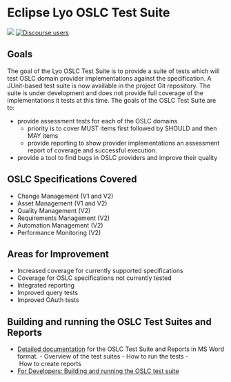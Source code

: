# Eclipse Lyo OSLC Test Suite

[![](https://img.shields.io/badge/project-Eclipse%20Lyo-blue?color=418eeb)](https://github.com/eclipse/lyo)
[![Discourse users](https://img.shields.io/discourse/users?color=28bd84&server=https%3A%2F%2Fforum.open-services.net%2F)](https://forum.open-services.net/)


## Goals

The goal of the Lyo OSLC Test Suite is to provide a suite of tests which
will test OSLC domain provider implementations against the
specification. A JUnit-based test suite is now available in the project
Git repository. The suite is under development and does not provide full
coverage of the implementations it tests at this time. The goals of the
OSLC Test Suite are to:

-   provide assessment tests for each of the OSLC domains
    -   priority is to cover MUST items first followed by SHOULD and
        then MAY items
    -   provide reporting to show provider implementations an assessment
        report of coverage and successful execution.
-   provide a tool to find bugs in OSLC providers and improve their
    quality

## OSLC Specifications Covered

-   Change Management (V1 and V2)
-   Asset Management (V1 and V2)
-   Quality Management (V2)
-   Requirements Management (V2)
-   Automation Management (V2)
-   Performance Monitoring (V2)

## Areas for Improvement

-   Increased coverage for currently supported specifications
-   Coverage for OSLC specifications not currently tested
-   Integrated reporting
-   Improved query tests
-   Improved OAuth tests

## Building and running the OSLC Test Suites and Reports

- [Detailed documentation](https://github.com/eclipse/lyo.testsuite/blob/master/org.eclipse.lyo.testsuite.server/assessment/documentation/HowToRunOSLCProviderTestsAndGenerateAssessmentReport.doc) for the OSLC Test Suite and Reports in MS Word format.
    - Overview of the test suites
    - How to run the tests
    - How to create reports
- [For Developers: Building and running the OSLC test suite](https://wiki.eclipse.org/Lyo/BuildTestSuite)

